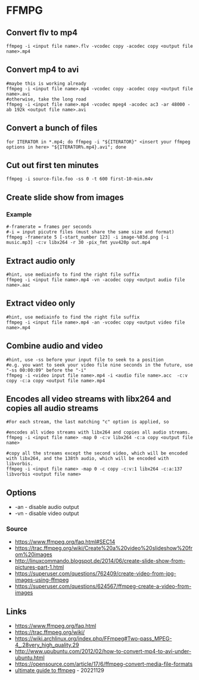 # FFMPG

## Convert flv to mp4

```
ffmpeg -i <input file name>.flv -vcodec copy -acodec copy <output file name>.mp4
```

## Convert mp4 to avi

```
#maybe this is working already
ffmpeg -i <input file name>.mp4 -vcodec copy -acodec copy <output file name>.avi
#otherwise, take the long road
ffmpeg -i <input file name>.mp4 -vcodec mpeg4 -acodec ac3 -ar 48000 -ab 192k <output file name>.avi
```

## Convert a bunch of files

```
for ITERATOR in *.mp4; do ffmpeg -i "${ITERATOR}" <insert your ffmpeg options in here> "${ITERATOR%.mp4}.avi"; done
```

## Cut out first ten minutes

```
ffmpeg -i source-file.foo -ss 0 -t 600 first-10-min.m4v
```

## Create slide show from images

### Example

```
#-framerate = frames per seconds
#-i = input picutre files (must share the same size and format)
ffmpeg -framerate 5 [-start_number 123] -i image-%03d.png [-i music.mp3] -c:v libx264 -r 30 -pix_fmt yuv420p out.mp4
```

## Extract audio only

```
#hint, use mediainfo to find the right file suffix
ffmpeg -i <input file name>.mp4 -vn -acodec copy <output audio file name>.aac
```

## Extract video only

```
#hint, use mediainfo to find the right file suffix
ffmpeg -i <input file name>.mp4 -an -vcodec copy <output video file name>.mp4
```

## Combine audio and video

```
#hint, use -ss before your input file to seek to a position
#e.g. you want to seek your video file nine seconds in the future, use "-ss 00:00:09" before the "-i"
ffmpeg -i <video input file name>.mp4 -i <audio file name>.acc  -c:v copy -c:a copy <output file name>.mp4
```
## Encodes all video streams with libx264 and copies all audio streams

```
#For each stream, the last matching "c" option is applied, so

#encodes all video streams with libx264 and copies all audio streams.
ffmpeg -i <input file name> -map 0 -c:v libx264 -c:a copy <output file name>

#copy all the streams except the second video, which will be encoded with libx264, and the 138th audio, which will be encoded with libvorbis.
ffmpeg -i <input file name> -map 0 -c copy -c:v:1 libx264 -c:a:137 libvorbis <output file name>
```

## Options

* -an - disable audio output
* -vn - disable video output

### Source

* https://www.ffmpeg.org/faq.html#SEC14
* https://trac.ffmpeg.org/wiki/Create%20a%20video%20slideshow%20from%20images
* http://linuxcommando.blogspot.de/2014/06/create-slide-show-from-pictures-part-1.html
* https://superuser.com/questions/762409/create-video-from-jpg-images-using-ffmpeg
* https://superuser.com/questions/624567/ffmpeg-create-a-video-from-images

## Links

* https://www.ffmpeg.org/faq.html
* https://trac.ffmpeg.org/wiki/
* https://wiki.archlinux.org/index.php/FFmpeg#Two-pass_MPEG-4_.28very_high_quality.29
* http://www.upubuntu.com/2012/02/how-to-convert-mp4-to-avi-under-ubuntu.html
* https://opensource.com/article/17/6/ffmpeg-convert-media-file-formats
* [ultimate guide to ffmpeg](https://img.ly/blog/ultimate-guide-to-ffmpeg/) - 20221129

